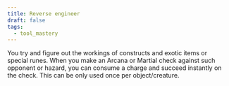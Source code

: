 ```yaml
---
title: Reverse engineer
draft: false
tags:
  - tool_mastery
---
```

You try and figure out the workings of constructs and exotic items or special runes. When you make an Arcana or Martial check against such opponent or hazard, you can consume a charge and succeed instantly on the check. This can be only used once per object/creature.